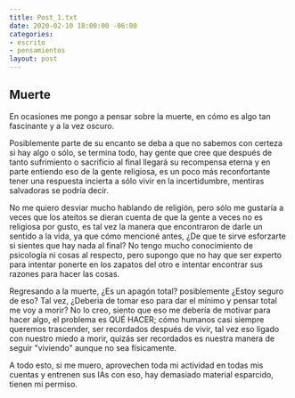 ```yaml
---
title: Post_1.txt
date: 2020-02-10 18:00:00 -06:00
categories:
- escrito
- pensamientos
layout: post
---
```


## Muerte

En ocasiones me pongo a pensar sobre la muerte, en cómo es algo tan fascinante y a la vez oscuro.

Posiblemente parte de su encanto se deba a que no sabemos con certeza si hay algo o sólo, se termina todo, hay gente que cree que después de tanto sufrimiento o sacrificio al final llegará su recompensa eterna y en parte entiendo eso de la gente religiosa, es un poco más reconfortante tener una respuesta incierta a sólo vivir en la incertidumbre, mentiras salvadoras se podría decir.

No me quiero desviar mucho hablando de religión, pero sólo me gustaría a veces que los ateitos se dieran cuenta de que la gente a veces no es religiosa por gusto, es tal vez la manera que encontraron de darle un sentido a la vida, ya que cómo mencioné antes, ¿De que te sirve esforzarte si sientes que hay nada al final? No tengo mucho conocimiento de psicología ni cosas al respecto, pero supongo que no hay que ser experto para intentar ponerte en los zapatos del otro e intentar encontrar sus razones para hacer las cosas.

Regresando a la muerte, ¿Es un apagón total? posiblemente ¿Estoy seguro de eso? Tal vez, ¿Deberia de tomar eso para dar el mínimo y pensar total me voy a morir? No lo creo, siento que eso me debería de motivar para hacer algo, el problema es QUÉ HACER; cómo humanos casi siempre queremos trascender, ser recordados después de vivir, tal vez eso ligado con nuestro miedo a morir, quizás ser recordados es nuestra manera de seguir "viviendo" aunque no sea físicamente.

A todo esto, si me muero, aprovechen toda mi actividad en todas mis cuentas y entrenen sus IAs con eso, hay demasiado material esparcido, tienen mi permiso.
